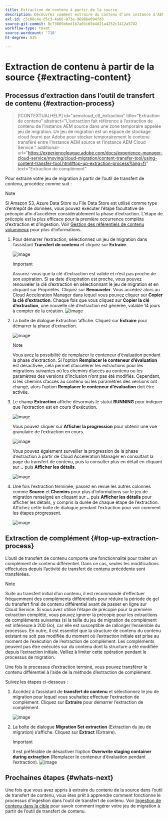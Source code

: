 ```yaml
---
title: Extraction de contenu à partir de la source
description: Découvrez comment extraire du contenu d’une instance d’AEM source afin de le transférer ultérieurement vers une instance d’AEM de Cloud Service.
exl-id: c5c08c4e-d5c3-4a66-873e-96986e094fd3
source-git-commit: 8c73805b6ed1b7a03c65b4d21a4252c1412a5742
workflow-type: tm+mt
source-wordcount: '718'
ht-degree: 83%

---
```


# Extraction de contenu à partir de la source {#extracting-content}

## Processus d’extraction dans l’outil de transfert de contenu {#extraction-process}

>[!CONTEXTUALHELP]
>id="aemcloud_ctt_extraction"
>title="Extraction de contenu"
>abstract="L’extraction fait référence à l’extraction de contenu de l’instance AEM source dans une zone temporaire appelée jeu de migration. Un jeu de migration est un espace de stockage cloud fourni par Adobe pour stocker temporairement le contenu transféré entre l’instance AEM source et l’instance AEM Cloud Service."
>additional-url="https://experienceleague.adobe.com/docs/experience-manager-cloud-service/moving/cloud-migration/content-transfer-tool/using-content-transfer-tool.html#top-up-extraction-process?lang=fr" text="Extraction de complément"


Pour extraire votre jeu de migration à partir de l’outil de transfert de contenu, procédez comme suit :

>[!NOTE]
>Si Amazon S3, Azure Data Store ou File Data Store est utilisé comme type d’entrepôt de données, vous pouvez exécuter l’étape facultative de précopie afin d’accélérer considérablement la phase d’extraction. L’étape de précopie est la plus efficace pour la première occurrence complète d’extraction et d’ingestion. Voir [Gestion des référentiels de contenu volumineux](/help/journey-migration/content-transfer-tool/using-content-transfer-tool/handling-large-content-repositories.md) pour plus d’informations.

1. Pour démarrer l’extraction, sélectionnez un jeu de migration dans l’assistant **Transfert de contenu** et cliquez sur **Extraire**.

   ![image](/help/journey-migration/content-transfer-tool/assets-ctt/cttcam12.png)

   >[!IMPORTANT]
   >
   >Assurez-vous que la clé d’extraction est valide et n’est pas proche de son expiration. Si sa date d’expiration est proche, vous pouvez renouveler la clé d’extraction en sélectionnant le jeu de migration et en cliquant sur Propriétés. Cliquez sur **Renouveler**. Vous accédez alors au Cloud Acceleration Manager dans lequel vous pouvez cliquer sur **Copier la clé d’extraction**. Chaque fois que vous cliquez sur **Copier la clé d’extraction**, une nouvelle clé d’extraction est générée, valable 14 jours à compter de la création.
   >![image](/help/journey-migration/content-transfer-tool/assets-ctt/cttcam13.png)

1. La boîte de dialogue Extraction ’affiche. Cliquez sur **Extraire** pour démarrer la phase d’extraction.

   ![image](/help/journey-migration/content-transfer-tool/assets-ctt/cttcam14.png)

   >[!NOTE]
   >Vous avez la possibilité de remplacer le conteneur d’évaluation pendant la phase d’extraction. Si l’option **Remplacer le conteneur d’évaluation** est désactivée, cela permet d’accélérer les extractions pour les migrations suivantes où les chemins d’accès au contenu ou les paramètres des versions d’inclusion n’ont pas été modifiés. Cependant, si les chemins d’accès au contenu ou les paramètres des versions ont changé, alors l’option **Remplacer le conteneur d’évaluation** doit être activée.

1. Le champ **Extraction** affiche désormais le statut **RUNNING** pour indiquer que l’extraction est en cours d’exécution.

   ![image](/help/journey-migration/content-transfer-tool/assets-ctt/cttcam15.png)

   Vous pouvez cliquer sur **Afficher la progression** pour obtenir une vue granulaire de l’extraction en cours.

   ![image](/help/journey-migration/content-transfer-tool/assets-ctt/cttcam16.png)

   Vous pouvez également surveiller la progression de la phase d’extraction à partir de Cloud Acceleration Manager en consultant la page du transfert de contenu, puis la consulter plus en détail en cliquant sur **..** puis **Afficher les détails**.

   ![image](/help/journey-migration/content-transfer-tool/assets-ctt/cttcam17.png)

1. Une fois l’extraction terminée, passez en revue les autres colonnes comme **Source** et **Chemins** pour plus d’informations sur le jeu de migration renseigné en cliquant sur **..** puis **Afficher les détails** pour afficher les détails, y compris la durée de chaque étape de l’extraction. Affichez cette boîte de dialogue pendant l’extraction pour voir comment les étapes progressent.

   ![image](/help/journey-migration/content-transfer-tool/assets-ctt/cttcam18b.png)


## Extraction de complément {#top-up-extraction-process}

L’outil de transfert de contenu comporte une fonctionnalité pour traiter un complément de contenu différentiel. Dans ce cas, seules les modifications effectuées depuis l’activité de transfert de contenu précédente sont transférées.

>[!NOTE]
>Suite au transfert initial d’un contenu, il est recommandé d’effectuer fréquemment des compléments différentiels pour réduire la période de gel du transfert final de contenu différentiel avant de passer en ligne sur Cloud Service. Si vous avez utilisé l’étape de précopie pour la première extraction complète, vous pouvez ignorer la précopie pour les extractions de compléments suivantes (si la taille du jeu de migration de complément est inférieure à 200 Go), car elle est susceptible de rallonger l’ensemble du processus.
>En outre, il est essentiel que la structure de contenu du contenu existant ne soit pas modifiée du moment où l’extraction initiale est prise au moment de l’exécution de l’extraction de complément. Les compléments peuvent pas être exécutés sur du contenu dont la structure a été modifiée depuis l’extraction initiale. Veillez à limiter cette opération pendant le processus de migration.

Une fois le processus d’extraction terminé, vous pouvez transférer le contenu différentiel à l’aide de la méthode d’extraction de complément.

Suivez les étapes ci-dessous :

1. Accédez à l’assistant de **transfert de contenu** et sélectionnez le jeu de migration pour lequel vous souhaitez effectuer l’extraction de complément. Cliquez sur **Extraire** pour démarrer l’extraction de complément.

   ![image](/help/journey-migration/content-transfer-tool/assets-ctt/cttcam19.png)

1. La boîte de dialogue **Migration Set extraction** (Extraction du jeu de migration) s’affiche. Cliquez sur **Extract** (Extraire).

   >[!IMPORTANT]
   >Il est préférable de désactiver l’option **Overwrite staging container during extraction** (Remplacer le conteneur d’évaluation pendant l’extraction).
   >![image](/help/journey-migration/content-transfer-tool/assets-ctt/cttcam20.png)


## Prochaines étapes {#whats-next}

Une fois que vous avez appris à extraire du contenu de la source dans l’outil de transfert de contenu, vous êtes prêt à apprendre comment fonctionne le processus d’ingestion dans l’outil de transfert de contenu. Voir [Ingestion de contenu dans la cible](/help/journey-migration/content-transfer-tool/using-content-transfer-tool/ingesting-content.md) pour savoir comment ingérer votre jeu de migration à partir de l’outil de transfert de contenu.
